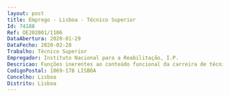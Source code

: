 ```yaml
--- 
layout: post
title: Emprego - Lisboa - Técnico Superior
Id: 74188
Ref: OE202001/1106
DataAbertura: 2020-01-29
DataFecho: 2020-02-28
Trabalho: Técnico Superior
Empregador: Instituto Nacional para a Reabilitação, I.P.
Descricao: Funções inerentes ao conteúdo funcional da carreira de técnico superior no âmbito das competências do Gabinete de Apoio Técnico, onde se inclui a área Jurídica, designadamente as previstas no artigo 6.º dos Estatutos do Instituto Nacional para a Reabilitação, I.P., aprovados pela Portaria n.º 220 2012, de 20 de julho.
CodigoPostal: 1069-178 LISBOA
Concelho: Lisboa
Distrito: Lisboa
--- 
```

